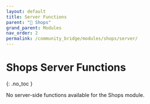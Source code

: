 ```yaml
---
layout: default
title: Server Functions
parent: "🛒 Shops"
grand_parent: Modules
nav_order: 2
permalink: /community_bridge/modules/shops/server/
---
```


# Shops Server Functions
{: .no_toc }

No server-side functions available for the Shops module.